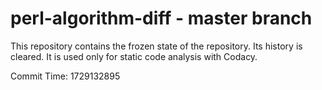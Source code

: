 # perl-algorithm-diff - master branch

This repository contains the frozen state of the repository.
Its history is cleared. It is used only for static code
analysis with Codacy.

Commit Time: 1729132895